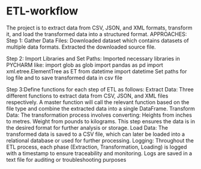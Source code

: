# ETL-workflow
The project is to extract data from CSV, JSON, and XML formats, transform it, and load the transformed data into a structured format.
APPROACHES:
Step 1: Gather Data Files:
Downloaded dataset which contains datasets of multiple data formats.
Extracted the downloaded source file.

Step 2: Import Libraries and Set Paths:
Imported necessary libraries in PYCHARM like:
import glob as glob
import pandas as pd
import xml.etree.ElementTree as ET
from datetime import datetime
Set paths for log file and to save transformed data in csv file

Step 3:Define functions for each step of  ETL as follows:
Extract Data:
Three different functions to extract data from CSV, JSON, and XML files respectively.
A master function will call the relevant function based on the file type and combine the extracted data into a single DataFrame.
Transform Data:
The transformation process involves converting:
Heights from inches to metres.
Weight from pounds to kilograms.
This step ensures the data is in the desired format for further analysis or storage.
Load Data:
The transformed data is saved to a CSV file, which can later be loaded into a relational database or used for further processing.
Logging:
Throughout the ETL process, each phase (Extraction, Transformation, Loading) is logged with a timestamp to ensure traceability and monitoring.
Logs are saved in a text file for auditing or troubleshooting purposes

